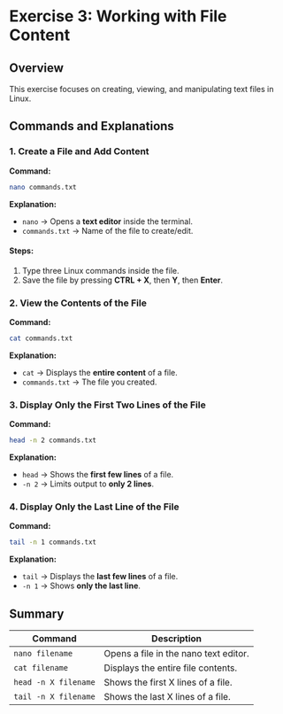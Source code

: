 # Exercise 3: Working with File Content

## Overview
This exercise focuses on creating, viewing, and manipulating text files in Linux.

## Commands and Explanations

### 1. Create a File and Add Content
**Command:**
```bash
nano commands.txt
```
**Explanation:**
- `nano` → Opens a **text editor** inside the terminal.
- `commands.txt` → Name of the file to create/edit.

#### Steps:
1. Type three Linux commands inside the file.
2. Save the file by pressing **CTRL + X**, then **Y**, then **Enter**.

### 2. View the Contents of the File
**Command:**
```bash
cat commands.txt
```
**Explanation:**
- `cat` → Displays the **entire content** of a file.
- `commands.txt` → The file you created.

### 3. Display Only the First Two Lines of the File
**Command:**
```bash
head -n 2 commands.txt
```
**Explanation:**
- `head` → Shows the **first few lines** of a file.
- `-n 2` → Limits output to **only 2 lines**.

### 4. Display Only the Last Line of the File
**Command:**
```bash
tail -n 1 commands.txt
```
**Explanation:**
- `tail` → Displays the **last few lines** of a file.
- `-n 1` → Shows **only the last line**.

## Summary
| Command | Description |
|---------|------------|
| `nano filename` | Opens a file in the nano text editor. |
| `cat filename` | Displays the entire file contents. |
| `head -n X filename` | Shows the first X lines of a file. |
| `tail -n X filename` | Shows the last X lines of a file. |

